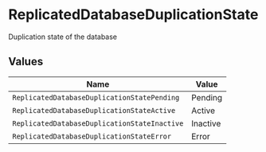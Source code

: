 # ReplicatedDatabaseDuplicationState

Duplication state of the database


## Values

| Name                                         | Value                                        |
| -------------------------------------------- | -------------------------------------------- |
| `ReplicatedDatabaseDuplicationStatePending`  | Pending                                      |
| `ReplicatedDatabaseDuplicationStateActive`   | Active                                       |
| `ReplicatedDatabaseDuplicationStateInactive` | Inactive                                     |
| `ReplicatedDatabaseDuplicationStateError`    | Error                                        |